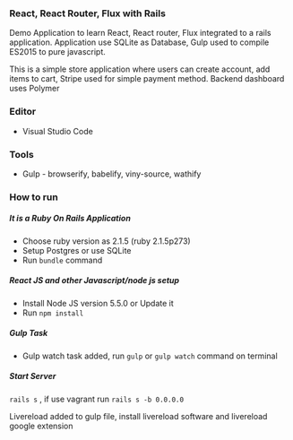 ### React, React Router, Flux with Rails
Demo Application to learn React, React router, Flux integrated to a rails application. Application use
SQLite as Database, Gulp used to compile ES2015 to pure javascript.

This is a simple store application where users can create account, add items to cart, Stripe used for
simple payment method. Backend dashboard uses Polymer

### Editor 
- Visual Studio Code 

### Tools
- Gulp - browserify, babelify, viny-source, wathify 

### How to run 

##### It is a Ruby On Rails Application
- Choose ruby version as 2.1.5 (ruby 2.1.5p273)
- Setup Postgres or use SQLite 
- Run `bundle` command 

##### React JS and other Javascript/node js setup 
- Install Node JS version 5.5.0 or Update it 
- Run  `npm install` 

##### Gulp Task
- Gulp watch task added, run `gulp` or `gulp watch` command on terminal
##### Start Server

`rails s` , if use vagrant run `rails s -b 0.0.0.0`

Livereload added to gulp file, install livereload software and livereload google extension 

 
 
